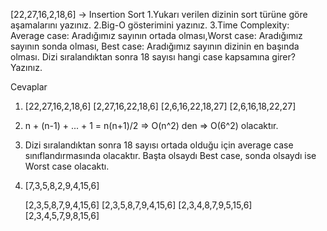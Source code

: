 [22,27,16,2,18,6] -> Insertion Sort
1.Yukarı verilen dizinin sort türüne göre aşamalarını yazınız.
2.Big-O gösterimini yazınız.
3.Time Complexity: Average case: Aradığımız sayının ortada olması,Worst case: Aradığımız sayının sonda olması, Best case: Aradığımız sayının dizinin en başında olması.
Dizi sıralandıktan sonra 18 sayısı hangi case kapsamına girer? Yazınız.

Cevaplar
1. [22,27,16,2,18,6]
   [2,27,16,22,18,6]
   [2,6,16,22,18,27]
   [2,6,16,18,22,27]

2. n + (n-1) + ... + 1 = n(n+1)/2 => O(n^2) den => O(6^2) olacaktır.

3. Dizi sıralandıktan sonra 18 sayısı ortada olduğu için average case sınıflandırmasında olacaktır.
   Başta olsaydı Best case, sonda olsaydı ise Worst case olacaktı.

4. [7,3,5,8,2,9,4,15,6]
   
   [2,3,5,8,7,9,4,15,6] 
   [2,3,5,8,7,9,4,15,6]
   [2,3,4,8,7,9,5,15,6] 
   [2,3,4,5,7,9,8,15,6] 
  